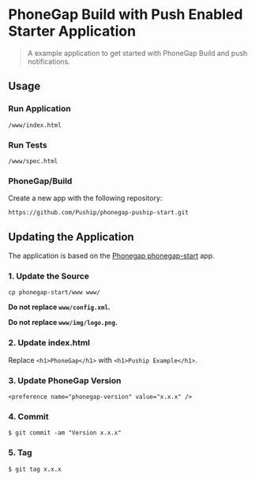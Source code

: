 # PhoneGap Build with Push Enabled Starter Application

> A example application to get started with PhoneGap Build and push notifications.

## Usage

### Run Application

    /www/index.html

### Run Tests

    /www/spec.html

### PhoneGap/Build

Create a new app with the following repository:

    https://github.com/Puship/phonegap-puship-start.git

## Updating the Application

The application is based on the [Phonegap phonegap-start][phonegap-start] app.

### 1. Update the Source

    cp phonegap-start/www www/

__Do not replace `www/config.xml`.__

__Do not replace `www/img/logo.png`.__

### 2. Update index.html

Replace `<h1>PhoneGap</h1>` with `<h1>Puship Example</h1>`.

### 3. Update PhoneGap Version

    <preference name="phonegap-version" value="x.x.x" />

### 4. Commit

    $ git commit -am "Version x.x.x"

### 5. Tag

    $ git tag x.x.x

[phonegap-start]: http://github.com/phonegap/phonegap-start


